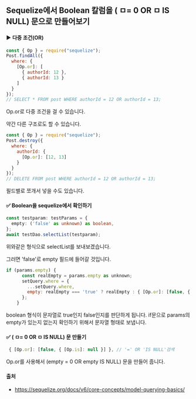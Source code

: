 ## Sequelize에서 Boolean 칼럼을 ( ㅁ= 0 OR ㅁ IS NULL) 문으로 만들어보기

#### ▶ 다중 조건(OR)

```js
const { Op } = require("sequelize");
Post.findAll({
  where: {
    [Op.or]: [
      { authorId: 12 },
      { authorId: 13 }
    ]
  }
});
// SELECT * FROM post WHERE authorId = 12 OR authorId = 13;
```

Op.or로 다중 조건을 걸 수 있습니다.

약간 다른 구조로도 할 수 있습니다.

```js
const { Op } = require("sequelize");
Post.destroy({
  where: {
    authorId: {
      [Op.or]: [12, 13]
    }
  }
});
// DELETE FROM post WHERE authorId = 12 OR authorId = 13;
```

필드별로 쪼개서 넣을 수도 있습니다.



#### ✅ Boolean을 sequelize에서 확인하기

```ts
const testparam: testParams = {
  empty: ('false' as unknown) as boolean,
};
await testDao.selectList(testparam);
```

위와같은 형식으로 selectList를 보내보겠습니다.

그러면 'false'로 empty 필드에 들어갈 것입니다.

```js
if (params.empty) {
      const realEmpty = params.empty as unknown;
      setQuery.where = {
        ...setQuery.where,
        empty: realEmpty === 'true' ? realEmpty : { [Op.or]: [false, { [Op.is]: null }] }, // '=' OR 'IS NULL'검색
      };
    }
```

boolean 형식이 문자열로 true인지 false인지를 판단하게 됩니다. if문으로 params의 empty가 있는지 없는지 확인하기 위해서 문자열 형태로 보냅니다.

#### ✅ ( ㅁ= 0 OR ㅁ IS NULL) 문 만들기

```js
 { [Op.or]: [false, { [Op.is]: null }] }, // '=' OR 'IS NULL'검색
```

Op.or를 사용해서 (empty = 0 OR empty IS NULL) 문을 만들어 줍니다.



#### 출처

- https://sequelize.org/docs/v6/core-concepts/model-querying-basics/




